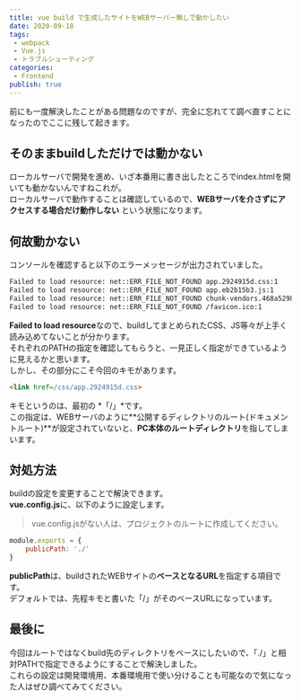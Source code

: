 ```yaml
---
title: vue build で生成したサイトをWEBサーバー無しで動かしたい
date: 2020-09-18
tags:
 - webpack
 - Vue.js
 - トラブルシューティング
categories: 
 - Frontend
publish: true
---
```


前にも一度解決したことがある問題なのですが、完全に忘れてて調べ直すことになったのでここに残して起きます。<br>

## そのままbuildしただけでは動かない
ローカルサーバで開発を進め、いざ本番用に書き出したところでindex.htmlを開いても動かないんですねこれが。<br>
ローカルサーバで動作することは確認しているので、**WEBサーバを介さずにアクセスする場合だけ動作しない**
という状態になります。<br>

## 何故動かない
コンソールを確認すると以下のエラーメッセージが出力されていました。<br>
```Bash
Failed to load resource: net::ERR_FILE_NOT_FOUND app.2924915d.css:1 
Failed to load resource: net::ERR_FILE_NOT_FOUND app.eb2b15b3.js:1
Failed to load resource: net::ERR_FILE_NOT_FOUND chunk-vendors.468a5298.js:1 
Failed to load resource: net::ERR_FILE_NOT_FOUND /favicon.ico:1 
```
**Failed to load resource**なので、buildしてまとめられたCSS、JS等々が上手く読み込めてないことが分かります。<br>
それぞれのPATHの指定を確認してもらうと、一見正しく指定ができているように見えるかと思います。<br>
しかし、その部分にこそ今回のキモがあります。<br>
```html
<link href=/css/app.2924915d.css>
```
キモというのは、最初の *「/」*です。<br>
この指定は、WEBサーバのように**公開するディレクトリのルート(ドキュメントルート)**が設定されていないと、**PC本体のルートディレクトリ**を指してしまいます。<br>

## 対処方法
buildの設定を変更することで解決できます。<br>
**vue.config.js**に、以下のように設定します。<br>
 > vue.config.jsがない人は、プロジェクトのルートに作成してください。
```js
module.exports = {
    publicPath: './'
}
```
**publicPath**は、buildされたWEBサイトの**ベースとなるURL**を指定する項目です。<br>
デフォルトでは、先程キモと書いた「/」がそのベースURLになっています。<br>

## 最後に
今回はルートではなくbuild先のディレクトリをベースにしたいので、「./」と相対PATHで指定できるようにすることで解決しました。<br>
これらの設定は開発環境用、本番環境用で使い分けることも可能なので気になった人はぜひ調べてみてください。